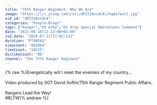 ```yaml
---
title: "75th Ranger Regiment: Who We Are"
image: "https:\/\/i.ytimg.com\/vi\/dPZ72AncUCA\/hqdefault.jpg"
vid_id: "dPZ72AncUCA"
categories: "People-Blogs"
tags: ["Ranger","US Army","US Army Special Operations Command"]
date: "2021-09-16T12:22:00+03:00"
vid_date: "2019-07-11T17:02:13Z"
duration: "PT4M20S"
viewcount: "492864"
likeCount: "10215"
dislikeCount: "86"
channel: "The 75th Ranger Regiment"
---
```

{% raw %}Energetically will I meet the enemies of my country...<br /><br />Video produced by SGT David Soflin/75th Ranger Regiment Public Affairs.<br /><br />Rangers Lead the Way!<br />#RLTW{% endraw %}
